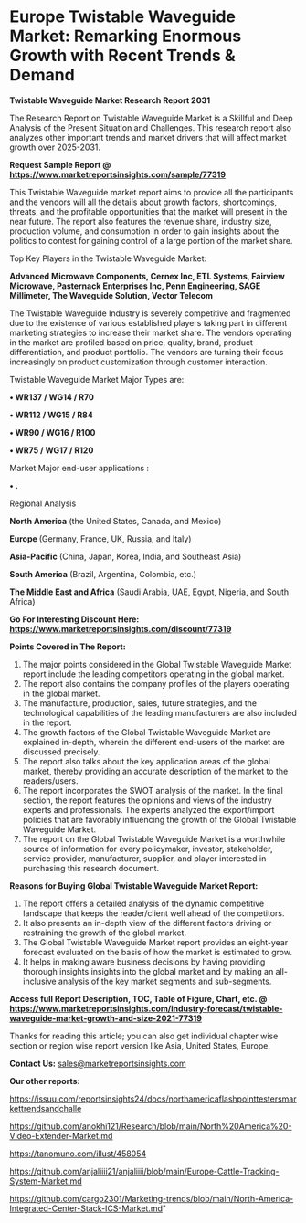  # Europe Twistable Waveguide Market: Remarking Enormous Growth with Recent Trends & Demand

<strong>Twistable Waveguide Market Research Report 2031</strong>

The Research Report on Twistable Waveguide Market is a Skillful and Deep Analysis of the Present Situation and Challenges. This research report also analyzes other important trends and market drivers that will affect market growth over 2025-2031.

<strong>Request Sample Report @ <a href=https://www.marketreportsinsights.com/sample/77319>https://www.marketreportsinsights.com/sample/77319</a></strong>

This Twistable Waveguide market report aims to provide all the participants and the vendors will all the details about growth factors, shortcomings, threats, and the profitable opportunities that the market will present in the near future. The report also features the revenue share, industry size, production volume, and consumption in order to gain insights about the politics to contest for gaining control of a large portion of the market share.

Top Key Players in the Twistable Waveguide Market:

<strong>Advanced Microwave Components, Cernex Inc, ETL Systems, Fairview Microwave, Pasternack Enterprises Inc, Penn Engineering, SAGE Millimeter, The Waveguide Solution, Vector Telecom</strong>

The Twistable Waveguide Industry is severely competitive and fragmented due to the existence of various established players taking part in different marketing strategies to increase their market share. The vendors operating in the market are profiled based on price, quality, brand, product differentiation, and product portfolio. The vendors are turning their focus increasingly on product customization through customer interaction.

Twistable Waveguide Market Major Types are:

<strong>• WR137 / WG14 / R70

• WR112 / WG15 / R84

• WR90 / WG16 / R100

• WR75 / WG17 / R120</strong>

Market Major end-user applications :

<strong>• .</strong>

Regional Analysis

</u><strong><b>North America</b></strong> (the United States, Canada, and Mexico)

<strong><b>Europe </b></strong>(Germany, France, UK, Russia, and Italy)

<strong><b>Asia-Pacific</b></strong> (China, Japan, Korea, India, and Southeast Asia)

<strong><b>South America</b></strong> (Brazil, Argentina, Colombia, etc.)

<strong><b>The Middle East and Africa</b></strong> (Saudi Arabia, UAE, Egypt, Nigeria, and South Africa)

<strong>Go For Interesting Discount Here: <a href=https://www.marketreportsinsights.com/discount/77319>https://www.marketreportsinsights.com/discount/77319</a></strong>

<strong>Points Covered in The Report:</strong>
<ol>
  <li>The major points considered in the Global Twistable Waveguide Market report include the leading competitors operating in the global market.</li>
  <li>The report also contains the company profiles of the players operating in the global market.</li>
  <li>The manufacture, production, sales, future strategies, and the technological capabilities of the leading manufacturers are also included in the report.</li>
  <li>The growth factors of the Global Twistable Waveguide Market are explained in-depth, wherein the different end-users of the market are discussed precisely.</li>
  <li>The report also talks about the key application areas of the global market, thereby providing an accurate description of the market to the readers/users.</li>
  <li>The report incorporates the SWOT analysis of the market. In the final section, the report features the opinions and views of the industry experts and professionals. The experts analyzed the export/import policies that are favorably influencing the growth of the Global Twistable Waveguide Market.</li>
  <li>The report on the Global Twistable Waveguide Market is a worthwhile source of information for every policymaker, investor, stakeholder, service provider, manufacturer, supplier, and player interested in purchasing this research document.</li>
</ol>
<strong>Reasons for Buying Global Twistable Waveguide Market Report:</strong>

<ol>
  <li>The report offers a detailed analysis of the dynamic competitive landscape that keeps the reader/client well ahead of the competitors.</li>
  <li>It also presents an in-depth view of the different factors driving or restraining the growth of the global market.</li>
  <li>The Global Twistable Waveguide Market report provides an eight-year forecast evaluated on the basis of how the market is estimated to grow.</li>
  <li>It helps in making aware business decisions by having providing thorough insights insights into the global market and by making an all-inclusive analysis of the key market segments and sub-segments.</li>
</ol>
<strong>Access full Report Description, TOC, Table of Figure, Chart, etc. @ <a href=https://www.marketreportsinsights.com/industry-forecast/twistable-waveguide-market-growth-and-size-2021-77319>https://www.marketreportsinsights.com/industry-forecast/twistable-waveguide-market-growth-and-size-2021-77319</a></strong>


Thanks for reading this article; you can also get individual chapter wise section or region wise report version like Asia, United States, Europe.

<strong>Contact Us:</strong>
sales@marketreportsinsights.com

<strong>Our other reports:</strong>

<a href=https://issuu.com/reportsinsights24/docs/northamericaflashpointtestersmarkettrendsandchalle>https://issuu.com/reportsinsights24/docs/northamericaflashpointtestersmarkettrendsandchalle</a>

<a href=https://github.com/anokhi121/Research/blob/main/North%20America%20-Video-Extender-Market.md>https://github.com/anokhi121/Research/blob/main/North%20America%20-Video-Extender-Market.md</a>

<a href=https://tanomuno.com/illust/458054>https://tanomuno.com/illust/458054</a>

<a href=https://github.com/anjaliiii21/anjaliiii/blob/main/Europe-Cattle-Tracking-System-Market.md>https://github.com/anjaliiii21/anjaliiii/blob/main/Europe-Cattle-Tracking-System-Market.md</a>

<a href=https://github.com/cargo2301/Marketing-trends/blob/main/North-America-Integrated-Center-Stack-ICS-Market.md>https://github.com/cargo2301/Marketing-trends/blob/main/North-America-Integrated-Center-Stack-ICS-Market.md</a>"
